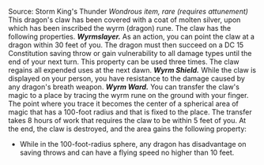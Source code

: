 Source: Storm King's Thunder
*Wondrous item, rare (requires attunement)*
This dragon's claw has been covered with a coat of molten silver, upon which has been inscribed the wyrm (dragon) rune. The claw has the following properties.
***Wyrmslayer.*** As an action, you can point the claw at a dragon within 30 feet of you. The dragon must then succeed on a DC 15 Constitution saving throw or gain vulnerability to all damage types until the end of your next turn. This property can be used three times. The claw regains all expended uses at the next dawn.
***Wyrm Shield.*** While the claw is displayed on your person, you have resistance to the damage caused by any dragon's breath weapon.
***Wyrm Ward.*** You can transfer the claw's magic to a place by tracing the wyrm rune on the ground with your finger. The point where you trace it becomes the center of a spherical area of magic that has a 100-foot radius and that is fixed to the place. The transfer takes 8 hours of work that requires the claw to be within 5 feet of you. At the end, the claw is destroyed, and the area gains the following property:
* While in the 100-foot-radius sphere, any dragon has disadvantage on saving throws and can have a flying speed no higher than 10 feet.
